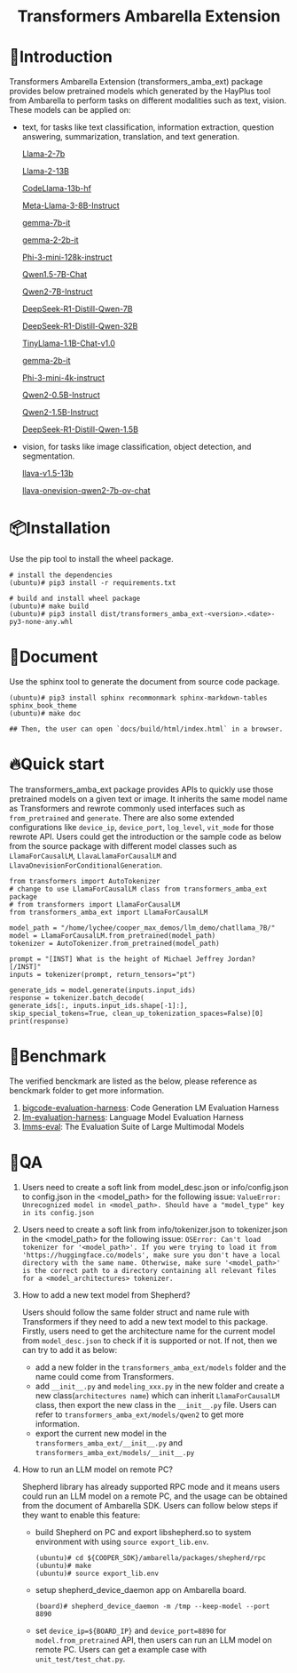 <h1 align="center">Transformers Ambarella Extension</h1>

# 📝Introduction
Transformers Ambarella Extension (transformers_amba_ext) package provides below pretrained models which generated by the HayPlus tool from Ambarella to perform tasks on different modalities such as text, vision. These models can be applied on:
* text, for tasks like text classification, information extraction, question answering, summarization, translation, and text generation.

	[Llama-2-7b](https://huggingface.co/meta-llama/Llama-2-7b)

	[Llama-2-13B](https://huggingface.co/meta-llama/Llama-2-13b)

	[CodeLlama-13b-hf](https://huggingface.co/codellama/CodeLlama-13b-hf)

	[Meta-Llama-3-8B-Instruct](https://huggingface.co/meta-llama/Meta-Llama-3-8B-Instruct)

	[gemma-7b-it](https://huggingface.co/google/gemma-7b-it)

	[gemma-2-2b-it](https://huggingface.co/google/gemma-2-2b-it)

	[Phi-3-mini-128k-instruct](https://huggingface.co/microsoft/Phi-3-mini-128k-instruct)

	[Qwen1.5-7B-Chat](https://huggingface.co/Qwen/Qwen1.5-7B-Chat)

	[Qwen2-7B-Instruct](https://huggingface.co/Qwen/Qwen2-7B-Instruct)

	[DeepSeek-R1-Distill-Qwen-7B](https://huggingface.co/deepseek-ai/DeepSeek-R1-Distill-Qwen-7B)

	[DeepSeek-R1-Distill-Qwen-32B](https://huggingface.co/deepseek-ai/DeepSeek-R1-Distill-Qwen-32B)

	[TinyLlama-1.1B-Chat-v1.0](https://huggingface.co/TinyLlama/TinyLlama-1.1B-Chat-v1.0)

	[gemma-2b-it](https://huggingface.co/google/gemma-2b-it)

	[Phi-3-mini-4k-instruct](https://huggingface.co/microsoft/Phi-3-mini-4k-instruct)

	[Qwen2-0.5B-Instruct](https://huggingface.co/Qwen/Qwen2-0.5B-Instruct)

	[Qwen2-1.5B-Instruct](https://huggingface.co/Qwen/Qwen2-1.5B-Instruct)

	[DeepSeek-R1-Distill-Qwen-1.5B](https://huggingface.co/deepseek-ai/DeepSeek-R1-Distill-Qwen-1.5B)

* vision, for tasks like image classification, object detection, and segmentation.

	[llava-v1.5-13b](https://huggingface.co/liuhaotian/llava-v1.5-13b)

	[llava-onevision-qwen2-7b-ov-chat](https://huggingface.co/lmms-lab/llava-onevision-qwen2-7b-ov-chat)


# 📦Installation
Use the pip tool to install the wheel package.
```
# install the dependencies
(ubuntu)# pip3 install -r requirements.txt

# build and install wheel package
(ubuntu)# make build
(ubuntu)# pip3 install dist/transformers_amba_ext-<version>.<date>-py3-none-any.whl
```

# 📃Document
Use the sphinx tool to generate the document from source code package.
```
(ubuntu)# pip3 install sphinx recommonmark sphinx-markdown-tables sphinx_book_theme
(ubuntu)# make doc

## Then, the user can open `docs/build/html/index.html` in a browser.
```

# 🔥Quick start
The transformers_amba_ext package provides APIs to quickly use those pretrained models on a given text or image. It inherits the same model name as Transformers and rewrote commonly used interfaces such as `from_pretrained` and `generate`. There are also some extended configurations like `device_ip`, `device_port`, `log_level`, `vit_mode` for those rewrote API. Users could get the introduction or the sample code as below from the source package with different model classes such as `LlamaForCausalLM`, `LlavaLlamaForCausalLM` and `LlavaOnevisionForConditionalGeneration`.
```
from transformers import AutoTokenizer
# change to use LlamaForCausalLM class from transformers_amba_ext package
# from transformers import LlamaForCausalLM
from transformers_amba_ext import LlamaForCausalLM

model_path = "/home/lychee/cooper_max_demos/llm_demo/chatllama_7B/"
model = LlamaForCausalLM.from_pretrained(model_path)
tokenizer = AutoTokenizer.from_pretrained(model_path)

prompt = "[INST] What is the height of Michael Jeffrey Jordan? [/INST]"
inputs = tokenizer(prompt, return_tensors="pt")

generate_ids = model.generate(inputs.input_ids)
response = tokenizer.batch_decode(
generate_ids[:, inputs.input_ids.shape[-1]:], skip_special_tokens=True, clean_up_tokenization_spaces=False)[0]
print(response)
```

# 💖Benchmark
The verified benckmark are listed as the below, please reference as benckmark folder to get more information.
1. [bigcode-evaluation-harness](https://github.com/bigcode-project/bigcode-evaluation-harness.git): Code Generation LM Evaluation Harness
2. [lm-evaluation-harness](https://github.com/EleutherAI/lm-evaluation-harness.git): Language Model Evaluation Harness
3. [lmms-eval](https://github.com/EvolvingLMMs-Lab/lmms-eval): The Evaluation Suite of Large Multimodal Models

# 🐞QA

1. Users need to create a soft link from model_desc.json or info/config.json to config.json in the <model_path> for the following issue:
`ValueError: Unrecognized model in <model_path>. Should have a "model_type" key in its config.json`

2. Users need to create a soft link from info/tokenizer.json to tokenizer.json in the <model_path> for the following issue:
`OSError: Can't load tokenizer for '<model_path>'. If you were trying to load it from 'https://huggingface.co/models', make sure you don't have a local directory with the same name. Otherwise, make sure '<model_path>' is the correct path to a directory containing all relevant files for a <model_architectures> tokenizer.`

3. How to add a new text model from Shepherd?

   Users should follow the same folder struct and name rule with Transformers if they need to add a new text model to this package. Firstly, users need to get the architecture name for the current model from `model_desc.json` to check if it is supported or not. If not, then we can try to add it as below:
   * add a new folder in the `transformers_amba_ext/models` folder and the name could come from Transformers.
   * add `__init__.py` and `modeling_xxx.py` in the new folder and create a new class(`architectures name`) which can inherit `LlamaForCausalLM` class, then export the new class in the `__init__.py` file. Users can refer to `transformers_amba_ext/models/qwen2` to get more information.
   * export the current new model in the `transformers_amba_ext/__init__.py` and `transformers_amba_ext/models/__init__.py`

4. How to run an LLM model on remote PC? <a id="Section_Enable_RPC"></a>

   Shepherd library has already supported RPC mode and it means users could run an LLM model on a remote PC, and the usage can be obtained from the document of Ambarella SDK. Users can follow below steps if they want to enable this feature:
   * build Shepherd on PC and export libshepherd.so to system environment with using `source export_lib.env`.
     ```
     (ubuntu)# cd ${COOPER_SDK}/ambarella/packages/shepherd/rpc
     (ubuntu)# make
     (ubuntu)# source export_lib.env
     ```
   * setup shepherd_device_daemon app on Ambarella board.
     ```
     (board)# shepherd_device_daemon -m /tmp --keep-model --port 8890
     ```
   * set `device_ip=${BOARD_IP}` and `device_port=8890` for `model.from_pretrained` API, then users can run an LLM model on remote PC. Users can get a example case with `unit_test/test_chat.py`.

